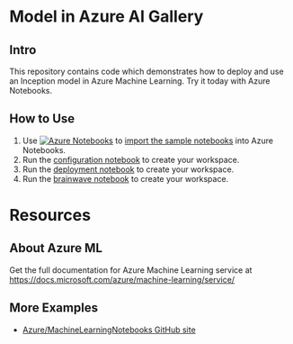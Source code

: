 # Model in Azure AI Gallery

## Intro
This repository contains code which demonstrates how to deploy and use an Inception model in Azure Machine Learning. Try it today with Azure Notebooks.

## How to Use
1. Use [![Azure Notebooks](https://notebooks.azure.com/launch.png)](https://notebooks.azure.com/import/gh/gogowings/Your_Gallery_Repo) to [import the sample notebooks](https://notebooks.azure.com/import/gh/gogowings/Your_Gallery_Repo) into Azure Notebooks.
2. Run the [configuration notebook](Notebooks\00.configuration.ipynb) to create your workspace.
3. Run the [deployment notebook](Notebooks\01.deployment.ipynb) to create your workspace.
4. Run the [brainwave notebook](Notebooks\02.brainwave-quickstart.ipynb) to create your workspace. 

# Resources


## About Azure ML
Get the full documentation for Azure Machine Learning service at https://docs.microsoft.com/azure/machine-learning/service/

## More Examples
 * [Azure/MachineLearningNotebooks GitHub site](https://github.com/Azure/MachineLearningNotebooks)

